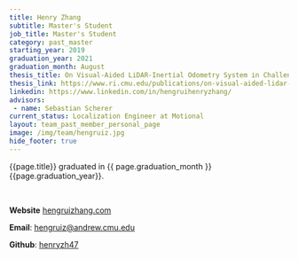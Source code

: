 ```yaml
---
title: Henry Zhang
subtitle: Master's Student
job_title: Master's Student
category: past_master
starting_year: 2019
graduation_year: 2021
graduation_month: August
thesis_title: On Visual-Aided LiDAR-Inertial Odometry System in Challenging Subterranean Environments
thesis_link: https://www.ri.cmu.edu/publications/on-visual-aided-lidar-inertial-odometry-system-in-challenging-subterranean-environments/
linkedin: https://www.linkedin.com/in/hengruihenryzhang/
advisors:
 - name: Sebastian Scherer
current_status: Localization Engineer at Motional
layout: team_past_member_personal_page
image: /img/team/hengruiz.jpg
hide_footer: true
---
```


{{page.title}} graduated in {{ page.graduation_month }} {{page.graduation_year}}.

<br>

**Website** [hengruizhang.com](https://hengruizhang.com)

**Email**: hengruiz@andrew.cmu.edu

**Github**: [henryzh47](https://github.com/HenryZh47)
